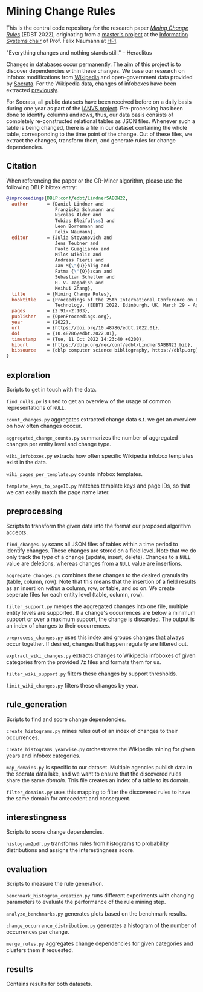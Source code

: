 # Mining Change Rules

This is the central code repository for the research paper [_Mining Change Rules_](https://doi.org/10.48786/edbt.2022.01) (EDBT 2022), originating from a [master's project](https://hpi.de/naumann/teaching/master-projects/discovering-change-dependencies.html) at the [Information Systems chair](https://hpi.de/naumann/home.html) of Prof. Felix Naumann at [HPI](https://hpi.de/).

"Everything changes and nothing stands still." – Heraclitus

Changes in databases occur permanently.
The aim of this project is to discover dependencies within these changes.
We base our research on infobox modifications from [Wikipedia](https://en.wikipedia.org/wiki/Main_Page) and open-government data provided by [Socrata](https://www.tylertech.com/products/socrata).
For the Wikipedia data, changes of infoboxes have been extracted [previously](https://hpi.de/naumann/projects/data-profiling-and-analytics/change-exploration/structured-object-matching-across-web-page-revisions.html).

For Socrata, all public datasets have been received before on a daily basis during one year as part of the [IANVS project](https://hpi.de/naumann/projects/data-profiling-and-analytics/change-exploration.html).
Pre-processing has been done to identify columns and rows, thus, our data basis consists of completely re-constructed relational tables as JSON files.
Whenever such a table is being changed, there is a file in our dataset containing the whole table, corresponding to the time point of the change.
Out of these files, we extract the changes, transform them, and generate rules for change dependencies.


## Citation
When referencing the paper or the CR-Miner algorithm, please use the following DBLP bibtex entry:
```bibtex
@inproceedings{DBLP:conf/edbt/LindnerSABBN22,
  author       = {Daniel Lindner and
                  Franziska Schumann and
                  Nicolas Alder and
                  Tobias Bleifu{\ss} and
                  Leon Bornemann and
                  Felix Naumann},
  editor       = {Julia Stoyanovich and
                  Jens Teubner and
                  Paolo Guagliardo and
                  Milos Nikolic and
                  Andreas Pieris and
                  Jan M{\"{u}}hlig and
                  Fatma {\"{O}}zcan and
                  Sebastian Schelter and
                  H. V. Jagadish and
                  Meihui Zhang},
  title        = {Mining Change Rules},
  booktitle    = {Proceedings of the 25th International Conference on Extending Database
                  Technology, {EDBT} 2022, Edinburgh, UK, March 29 - April 1, 2022},
  pages        = {2:91--2:103},
  publisher    = {OpenProceedings.org},
  year         = {2022},
  url          = {https://doi.org/10.48786/edbt.2022.01},
  doi          = {10.48786/edbt.2022.01},
  timestamp    = {Tue, 11 Oct 2022 14:23:40 +0200},
  biburl       = {https://dblp.org/rec/conf/edbt/LindnerSABBN22.bib},
  bibsource    = {dblp computer science bibliography, https://dblp.org}
}
```

## exploration
Scripts to get in touch with the data.

`find_nulls.py` is used to get an overview of the usage of common representations of `NULL`.

`count_changes.py` aggregates extracted change data s.t. we get an overview on how often changes occcur.

`aggregated_change_counts.py` summarizes the number of aggregated changes per entity level and change type.

`wiki_infoboxes.py` extracts how often specific Wikipedia infobox templates exist in the data.

`wiki_pages_per_template.py` counts infobox templates.

`template_keys_to_pageID.py` matches template keys and page IDs, so that we can easily match the page name later.

## preprocessing
Scripts to transform the given data into the format our proposed algorithm accepts.

`find_changes.py` scans all JSON files of tables within a time period to identify changes.
These changes are stored on a field level.
Note that we do only track the _type_ of a change (update, insert, delete).
Changes to a `NULL` value are deletions, whereas changes from a `NULL` value are insertions.

`aggregate_changes.py` combines these changes to the desired granularity (table, column, row).
Note that this means that the insertion of a field results as an insertiion _within_ a column, row, or table, and so on.
We create seperate files for each entity level (table, column, row).

`filter_support.py` merges the aggregated changes into one file, multiple entity levels are supported.
If a change's occurrences are below a minimum support or over a maximum support, the change is discarded.
The output is an index of changes to their occurrences.

`preprocess_changes.py` uses this index and groups changes that always occur together.
If desired, changes that happen regularly are filtered out.

`exptract_wiki_changes.py` extracts changes to Wikipedia infoboxes of given categories from the provided 7z files and formats them for us.

`filter_wiki_support.py` filters these changes by support thresholds.

`limit_wiki_changes.py` filters these changes by year.

## rule_generation
Scripts to find and score change dependencies.

`create_histograms.py` mines rules out of an index of changes to their occurrences.

`create_histograms_yearwise.py` orchestrates the Wikipedia mining for given years and infobox categories.

`map_domains.py` is specific to our dataset.
Multiple agencies publish data in the socrata data lake, and we want to ensure that the discovered rules share the same _domain_.
This file creates an index of a table to its domain.

`filter_domains.py` uses this mapping to filter the discovered rules to have the same domain for antecedent and consequent.

## interestingness
Scripts to score change dependencies.

`histogram2pdf.py` transforms rules from histograms to probability distributions and assigns the interestingness score.


## evaluation
Scripts to measure the rule generation.

`benchmark_histogram_creation.py` runs different experiments with changing parameters to evaluate the performance of the rule mining step.

`analyze_benchmarks.py` generates plots based on the benchmark results.

`change_occurrence_distribution.py` generates a histogram of the number of occurrences per change.

`merge_rules.py` aggregates change dependencies for given categories and clusters them if requested.

## results

Contains results for both datasets.

